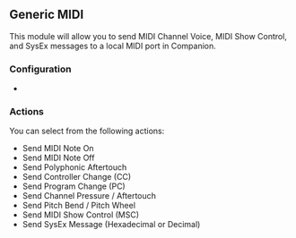 ## Generic MIDI

This module will allow you to send MIDI Channel Voice, MIDI Show Control, and SysEx messages to a local MIDI port in Companion.

### Configuration
* 

### Actions

You can select from the following actions:

* Send MIDI Note On
* Send MIDI Note Off
* Send Polyphonic Aftertouch
* Send Controller Change (CC)
* Send Program Change (PC)
* Send Channel Pressure / Aftertouch
* Send Pitch Bend / Pitch Wheel
* Send MIDI Show Control (MSC)
* Send SysEx Message (Hexadecimal or Decimal)